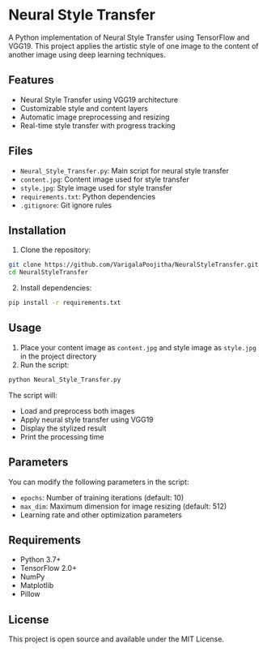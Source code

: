 # Neural Style Transfer

A Python implementation of Neural Style Transfer using TensorFlow and VGG19. This project applies the artistic style of one image to the content of another image using deep learning techniques.

## Features

- Neural Style Transfer using VGG19 architecture
- Customizable style and content layers
- Automatic image preprocessing and resizing
- Real-time style transfer with progress tracking

## Files

- `Neural_Style_Transfer.py`: Main script for neural style transfer
- `content.jpg`: Content image used for style transfer
- `style.jpg`: Style image used for style transfer
- `requirements.txt`: Python dependencies
- `.gitignore`: Git ignore rules

## Installation

1. Clone the repository:
```bash
git clone https://github.com/VarigalaPoojitha/NeuralStyleTransfer.git
cd NeuralStyleTransfer
```

2. Install dependencies:
```bash
pip install -r requirements.txt
```

## Usage

1. Place your content image as `content.jpg` and style image as `style.jpg` in the project directory
2. Run the script:
```bash
python Neural_Style_Transfer.py
```

The script will:
- Load and preprocess both images
- Apply neural style transfer using VGG19
- Display the stylized result
- Print the processing time

## Parameters

You can modify the following parameters in the script:
- `epochs`: Number of training iterations (default: 10)
- `max_dim`: Maximum dimension for image resizing (default: 512)
- Learning rate and other optimization parameters

## Requirements

- Python 3.7+
- TensorFlow 2.0+
- NumPy
- Matplotlib
- Pillow

## License

This project is open source and available under the MIT License. 